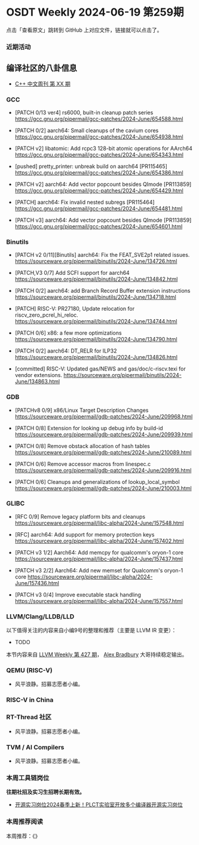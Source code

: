 # OSDT Weekly 2024-06-19 第259期

点击「查看原文」跳转到 GitHub 上对应文件，链接就可以点击了。

### 近期活动

## 编译社区的八卦信息

- [C++ 中文周刊 第 XX 期]()

### GCC

- [PATCH 0/13 ver4] rs6000, built-in cleanup patch series
  https://gcc.gnu.org/pipermail/gcc-patches/2024-June/654588.html

- [PATCH 0/2] aarch64: Small cleanups of the cavium cores
  https://gcc.gnu.org/pipermail/gcc-patches/2024-June/654938.html

- [PATCH v2] libatomic: Add rcpc3 128-bit atomic operations for AArch64
  https://gcc.gnu.org/pipermail/gcc-patches/2024-June/654343.html

- [pushed] pretty_printer: unbreak build on aarch64 [PR115465]
  https://gcc.gnu.org/pipermail/gcc-patches/2024-June/654386.html

- [PATCH v2] aarch64: Add vector popcount besides QImode [PR113859]
  https://gcc.gnu.org/pipermail/gcc-patches/2024-June/654429.html

- [PATCH] aarch64: Fix invalid nested subregs [PR115464]
  https://gcc.gnu.org/pipermail/gcc-patches/2024-June/654481.html

- [PATCH v3] aarch64: Add vector popcount besides QImode [PR113859]
  https://gcc.gnu.org/pipermail/gcc-patches/2024-June/654601.html

### Binutils

- [PATCH v2 0/11][Binutils] aarch64: Fix the FEAT_SVE2p1 related issues.
  https://sourceware.org/pipermail/binutils/2024-June/134726.html

- [PATCH,V3 0/7] Add SCFI support for aarch64
  https://sourceware.org/pipermail/binutils/2024-June/134842.html

- [PATCH 0/2] aarch64: add Branch Record Buffer extension instructions
  https://sourceware.org/pipermail/binutils/2024-June/134718.html

- [PATCH] RISC-V: PR27180, Update relocation for riscv_zero_pcrel_hi_reloc.
  https://sourceware.org/pipermail/binutils/2024-June/134744.html

- [PATCH 0/6] x86: a few more optimizations
  https://sourceware.org/pipermail/binutils/2024-June/134790.html

- [PATCH 0/2] aarch64: DT_RELR for ILP32
  https://sourceware.org/pipermail/binutils/2024-June/134826.html

- [committed] RISC-V: Updated gas/NEWS and gas/doc/c-riscv.texi for vendor extensions.
  https://sourceware.org/pipermail/binutils/2024-June/134863.html

### GDB

- [PATCHv8 0/9] x86/Linux Target Description Changes
  https://sourceware.org/pipermail/gdb-patches/2024-June/209968.html

- [PATCH 0/8] Extension for looking up debug info by build-id
  https://sourceware.org/pipermail/gdb-patches/2024-June/209939.html

- [PATCH 0/8] Remove obstack allocation of hash tables
  https://sourceware.org/pipermail/gdb-patches/2024-June/210089.html

- [PATCH 0/6] Remove accessor macros from linespec.c
  https://sourceware.org/pipermail/gdb-patches/2024-June/209916.html

- [PATCH 0/6] Cleanups and generalizations of lookup_local_symbol
  https://sourceware.org/pipermail/gdb-patches/2024-June/210003.html

### GLIBC

- [RFC 0/9] Remove legacy platform bits and cleanups
  https://sourceware.org/pipermail/libc-alpha/2024-June/157548.html

- [RFC] aarch64: Add support for memory protection keys
  https://sourceware.org/pipermail/libc-alpha/2024-June/157402.html

- [PATCH v3 1/2] Aarch64: Add memcpy for qualcomm's oryon-1 core
  https://sourceware.org/pipermail/libc-alpha/2024-June/157437.html

- [PATCH v3 2/2] Aarch64: Add new memset for Qualcomm's oryon-1 core
  https://sourceware.org/pipermail/libc-alpha/2024-June/157436.html

- [PATCH v3 0/4] Improve executable stack handling
  https://sourceware.org/pipermail/libc-alpha/2024-June/157557.html

### LLVM/Clang/LLDB/LLD


以下值得关注的内容来自小编9号的整理和推荐（主要是 LLVM IR 变更）：

- TODO

本节内容来自 [LLVM Weekly 第 427 期](http://llvmweekly.org/issue/427)，
[Alex Bradbury](https://www.linkedin.com/in/alex-bradbury/) 大哥持续稳定输出。

### QEMU (RISC-V)

- 风平浪静。招募志愿者小编。

### RISC-V in China

### RT-Thread 社区

- 风平浪静。招募志愿者小编。

### TVM / AI Compilers

- 风平浪静。招募志愿者小编。

### 本周工具链岗位

**往期社招及实习生招聘长期有效。**

- [开源实习岗位2024春季上新！PLCT实验室开放多个编译器开源实习岗位](https://mp.weixin.qq.com/s/D-l7hE2S-21NCAZsVqPzMA)

### 本周推荐阅读

本周推荐：《》
